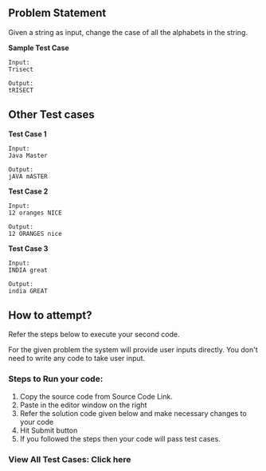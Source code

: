 ## Problem Statement

Given a string as input, change the case of all the alphabets in the string.

**Sample Test Case**
```
Input:
Trisect

Output:
tRISECT
```
## Other Test cases

**Test Case 1**
```
Input:
Java Master

Output:
jAVA mASTER
```
**Test Case 2**
```
Input:
12 oranges NICE

Output:
12 ORANGES nice
```
**Test Case 3**
```
Input:
INDIA great

Output:
india GREAT
```
## How to attempt?

Refer the steps below to execute your second code.

For the given problem the system will provide user inputs directly. You don't need to write any code to take user input.

### Steps to Run your code:

1. Copy the source code from Source Code Link.
2. Paste in the editor window on the right
3. Refer the solution code given below and make necessary changes to your code
4. Hit Submit button
5. If you followed the steps then your code will pass test cases.
### View All Test Cases: Click here
